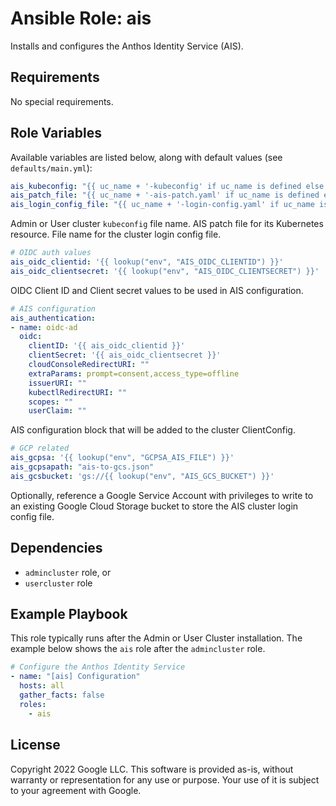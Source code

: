 # Ansible Role: ais

Installs and configures the Anthos Identity Service (AIS).

## Requirements

No special requirements.

## Role Variables

Available variables are listed below, along with default values (see `defaults/main.yml`):

```yaml
ais_kubeconfig: "{{ uc_name + '-kubeconfig' if uc_name is defined else 'kubeconfig' }}"
ais_patch_file: "{{ uc_name + '-ais-patch.yaml' if uc_name is defined else 'admin-ais-patch.yaml' }}"
ais_login_config_file: "{{ uc_name + '-login-config.yaml' if uc_name is defined else 'admin-login-config.yaml' }}"
```

Admin or User cluster `kubeconfig` file name.
AIS patch file for its Kubernetes resource.
File name for the cluster login config file.

```yaml
# OIDC auth values
ais_oidc_clientid: '{{ lookup("env", "AIS_OIDC_CLIENTID") }}'
ais_oidc_clientsecret: '{{ lookup("env", "AIS_OIDC_CLIENTSECRET") }}'
```

OIDC Client ID and Client secret values to be used in AIS configuration.

```yaml
# AIS configuration
ais_authentication:
- name: oidc-ad
  oidc:
    clientID: '{{ ais_oidc_clientid }}'
    clientSecret: '{{ ais_oidc_clientsecret }}'
    cloudConsoleRedirectURI: ""
    extraParams: prompt=consent,access_type=offline
    issuerURI: ""
    kubectlRedirectURI: ""
    scopes: ""
    userClaim: ""
```

AIS configuration block that will be added to the cluster ClientConfig.

```yaml
# GCP related
ais_gcpsa: '{{ lookup("env", "GCPSA_AIS_FILE") }}'
ais_gcpsapath: "ais-to-gcs.json"
ais_gcsbucket: 'gs://{{ lookup("env", "AIS_GCS_BUCKET") }}'
```

Optionally, reference a Google Service Account with privileges to write to an existing Google Cloud Storage bucket
to store the AIS cluster login config file.

## Dependencies

- `admincluster` role, or
- `usercluster` role

## Example Playbook

This role typically runs after the Admin or User Cluster installation.
The example below shows the `ais` role after the `admincluster` role.

```yaml
# Configure the Anthos Identity Service
- name: "[ais] Configuration"
  hosts: all
  gather_facts: false
  roles:
    - ais
```

## **License**

Copyright 2022 Google LLC. This software is provided as-is, without warranty or representation for any use or purpose.
Your use of it is subject to your agreement with Google.

